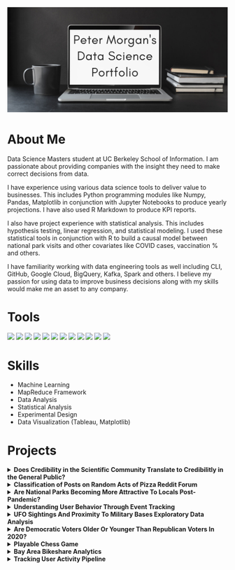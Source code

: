 <img src="https://github.com/superpeter55/superpeter55/blob/main/Peter%20Morgan.png" alt="banner that says Sarah hart Landolt - software developer, artist, designer">

# About Me

Data Science Masters student at UC Berkeley School of Information. I am passionate about providing companies with the insight they need to make correct decisions from data.

I have experience using various data science tools to deliver value to businesses. This includes Python programming modules like Numpy, Pandas, Matplotlib in conjunction with Jupyter Notebooks to produce yearly projections. I have also used R Markdown to produce KPI reports.

I also have project experience with statistical analysis. This includes hypothesis testing, linear regression, and statistical modeling. I used these statistical tools in conjunction with R to build a causal model between national park visits and other covariates like COVID cases, vaccination % and others.

I have familiarity working with data engineering tools as well including CLI, GitHub, Google Cloud, BigQuery, Kafka, Spark and others. I believe my passion for using data to improve business decisions along with my skills would make me an asset to any company.

# Tools

<img src="https://img.shields.io/badge/Python-FFD43B?style=for-the-badge&logo=python&logoColor=darkgreen"/> <img src="https://img.shields.io/badge/R-276DC3?style=for-the-badge&logo=r&logoColor=white"/> <img src="https://img.shields.io/badge/scikit_learn-F7931E?style=for-the-badge&logo=scikit-learn&logoColor=white">
<img src="https://img.shields.io/badge/MySQL-00000F?style=for-the-badge&logo=mysql&logoColor=white"/> <img src="https://img.shields.io/badge/Pandas-2C2D72?style=for-the-badge&logo=pandas&logoColor=white"/> <img src="https://img.shields.io/badge/Numpy-777BB4?style=for-the-badge&logo=numpy&logoColor=white"/> <img src="https://img.shields.io/badge/GitHub-100000?style=for-the-badge&logo=github&logoColor=white"/> <img src="https://img.shields.io/badge/Tableau-E97627?style=for-the-badge&logo=Tableau&logoColor=white"/> <img src="https://img.shields.io/badge/Linux-FCC624?style=for-the-badge&logo=linux&logoColor=black"/> <img src="https://img.shields.io/badge/Apache_Spark-FFFFFF?style=for-the-badge&logo=apachespark&logoColor=#E35A16"/> <img src="https://img.shields.io/badge/Jupyter-F37626.svg?&style=for-the-badge&logo=Jupyter&logoColor=white"/> <img src="https://img.shields.io/badge/Markdown-000000?style=for-the-badge&logo=markdown&logoColor=white"/>

# Skills
- Machine Learning
- MapReduce Framework
- Data Analysis
- Statistical Analysis
- Experimental Design
- Data Visualization (Tableau, Matplotlib)

# Projects
<details>
  <summary><b> Does Credibility in the Scientific Community Translate to Credibilitly in the General Public? </b></summary>
    
  ### Description
  
  There's a growing phenomena of skepticism and outright rejection of scientific findings across the world, critically dubbed the Anti-Science movement. The common hypothesis is that people are less likely to accept peer-reviewed, published scientific findings and more likely to accept anecdotal findings of like-minded individuals. Some of this phenomena is attributed to a Fake News crisis, where it has become increasingly easy to spread misinformation over social media platforms. The assumption in research regarding Fake News is that the creators are intentionally misleading people to believe that the fake news is in fact credible. However, we posit that distrust of the scientific community has become so pervasive that it is instead the association with a peer reviewed scientific journal that makes new findings less credible to the general public
  
  Contrary to our hypothesis, we discovered that the perception of peer review increased the trustworthiness of claims. After running our experiment, we found that those who received treatment were around 10% more likely to trust the claim. This result was statistically significant at a 95% confidence level.

  ### Tools Used
   
  <img src="https://img.shields.io/badge/R-276DC3?style=for-the-badge&logo=r&logoColor=white" /> <img src="https://img.shields.io/badge/Markdown-000000?style=for-the-badge&logo=markdown&logoColor=white" /> <img src="https://img.shields.io/badge/GitHub-100000?style=for-the-badge&logo=github&logoColor=white" />
   <br/>
    
  ### Techniques Used
  - Experimental Design
  - Power Analysis
  - Non-Compliance and Attrition Analysis
  - Linear Modeling
    
  ### Report and Code
  [Project Report](https://github.com/superpeter55/superpeter55/blob/main/Projects/scientific_credibility/Project.pdf)
  
  [R Markdown for Report](https://github.com/superpeter55/w241_final/blob/main/Project.rmd)  
  </details>

<details>
  <summary><b> Classification of Posts on Random Acts of Pizza Reddit Forum </b></summary>
    
  ### Description
  
  Random Acts of Pizza is a reddit forum where users request pizza in the hopes that another member of the forum will purchase pizza for them. Posts in this forum typically consist of a user providing a reason as to why they deserve to be sent a pizza. The purpose of this project was to classify at the time of the post, which posts would receive pizza.
  
  Feature engineering was performed on our data and was compared against our baseline to determine which features would be useful in our model. Some of our successful features that improved performance were timestamp analysis, basic sentiment analysis, and a word count vectorization. Our features that did not increase performance include using Naive Bayes generative probabilities as a feature and normalization of numeric data. After we determined the features that were most important, we compared classifiers and found that Random Forest performed best. On our dev data, we received a score of 77% but when we submitted our results on the test data, we received a score of 55%
  
  ### Limitations and Lessons Learned
  
  The main reason we saw this drop in accuracy was because our training data was imbalanced and a small dataset. Our training data had around 4000 examples and only 25% of the examples in the training data received pizza. The test data was split 50/50 so this resulted in our model having reasonable precision but really bad recall. After submission of this project, we realized we should have optimized our classifier based on AUC instead of accuracy because it works better on imbalanced data. When we did this, we had a score of around 77%.

  ### Tools Used
   
  <img src="https://img.shields.io/badge/Python-FFD43B?style=for-the-badge&logo=python&logoColor=darkgreen" /> <img src="https://img.shields.io/badge/scikit_learn-F7931E?style=for-the-badge&logo=scikit-learn&logoColor=white" /> <img src="https://img.shields.io/badge/Numpy-777BB4?style=for-the-badge&logo=numpy&logoColor=white" /> <img src="https://img.shields.io/badge/Pandas-2C2D72?style=for-the-badge&logo=pandas&logoColor=white" /> <img src="https://img.shields.io/badge/Jupyter-F37626.svg?&style=for-the-badge&logo=Jupyter&logoColor=white" />
   <br/>
    
  ### Techniques Used
  - Supervised Machine Learning
  - Cross Validation
  - Feature Engineering
  - Data Cleaning
    
  ### Notebook
  [Project Report](https://github.com/superpeter55/w207_final_project_pizza/blob/assignment/baseline.ipynb)
  
  </details>


<details>
  <summary><b> Are National Parks Becoming More Attractive To Locals Post-Pandemic? </b></summary>
    
  ### Description
  
  With travel restrictions, border closures and shutdown of businesses across the globe throughout the pandemic, the
tourism industry has taken a significant financial hit and its outlook is still uncertain. According to the United Nations
World Tourism Organization (UNWTO), international tourist arrivals have fallen 72% between January 2020 and July
2021 for the Americas. For the world, the overall decline in the same period was reported to be 85%.
  
  This report seeks to answer the following research question. With statewide travel guidelines to avoid non-essential out-of-state and out-of-country travel in effect throughout the pandemic, our hypothesis is that this would heighten residents’ interest in taking local trips and exploring nature in sites near them during and shortly post-reopening. The purpose of this research is to examine the effect of the pandemic on visitation to national parks. Our goal is to determine the relationship between the number of visitations to parks in the United States and variables including the number of COVID-19 cases and vaccination rate. We will use a causal model to address this research question and determine if higher vaccination rates and lower COVID cases cause more national park visits.

  Interestingly, we determined that monthly park visits have increased with increased COVID cases, COVID deaths, and vaccination numbers. We believe this is due to reduced out-of-state travel and forcing people to find alternative activities during the pandemic like visit parks. More details can be found in the final report below.

  ### Tools Used
   
  <img src="https://img.shields.io/badge/R-276DC3?style=for-the-badge&logo=r&logoColor=white" /> <img src="https://img.shields.io/badge/Markdown-000000?style=for-the-badge&logo=markdown&logoColor=white" /> <img src="https://img.shields.io/badge/GitHub-100000?style=for-the-badge&logo=github&logoColor=white" />
   <br/>
    
  ### Techniques Used
  - Linear Modeling / Least Squares Regression
  - F Tests for Coefficient Significance
  - Evaluation of Classical Linear Model (CLM) assumptions
  - Omitted Variable Bias analysis
  - Logarithmic transformation of data
  - Data visualization
  - Exploratory data analysis
  - Data cleaning
    
  ### Report and Code
  [Project Report](https://github.com/superpeter55/superpeter55/blob/main/Projects/w203_final/W203%20Final%20Report%2C%20Peter%2C%20Frances%2C%20Nitin.pdf)
  
  [R Markdown for Report](https://github.com/superpeter55/superpeter55/blob/main/Projects/w203_final/Final_Report.Rmd)  
  </details>

<details>
  <summary><b> Understanding User Behavior Through Event Tracking </b></summary>
  
  ### Description
  
  The data engineering court at Renaissance Games is pleased to present our lords and ladies with an analytics pipeline to keep a watchful eye on the activities of the merchants within the market and also to note the comings of knights and ladies in the guilds.
  
  Our sorcery (stack) of choice is as follows:
  
  - Apache Bench - "game client" sending player events into data pipeline
  - Flask - app that runs the game Application Programming Interface
  - Kafka - platform for ingesting streaming data and passing to downstream applications
  - Spark - tool to filter and transform data and push to or pull from HDFS (Hadoop Distributed File System)
  - Hadoop - distributed file system for managing parquet files
  - Hive - intermediary to track and agree upon schema and create tables
  - Presto - query tool for summarizing and reporting analytics on purchases and guild activity
  
  For a detailed breakdown of randomly and manually generated events, prithee see the project report linked below.

  Gramercy
  
  ### Additional Tools Used
  <img src="https://img.shields.io/badge/Docker-2CA5E0?style=for-the-badge&logo=docker&logoColor=white"/> <img src="https://img.shields.io/badge/Python-FFD43B?style=for-the-badge&logo=python&logoColor=darkgreen"/> <img src="https://img.shields.io/badge/Google_Cloud-4285F4?style=for-the-badge&logo=google-cloud&logoColor=white"/> <img src="https://img.shields.io/badge/Jupyter-F37626.svg?&style=for-the-badge&logo=Jupyter&logoColor=white"/> <img src="https://img.shields.io/badge/Linux-FCC624?style=for-the-badge&logo=linux&logoColor=black"/> <img src="https://img.shields.io/badge/GitHub-100000?style=for-the-badge&logo=github&logoColor=white"/>
  
  ### Report and Code
  [Report](https://github.com/superpeter55/superpeter55/blob/main/Projects/data-engineering-final-project/Project_3.ipynb)
  
  [Game API](https://github.com/superpeter55/superpeter55/blob/main/Projects/data-engineering-final-project/game_api.py)
  
  [Docker Compose File](https://github.com/superpeter55/superpeter55/blob/main/Projects/data-engineering-final-project/docker-compose.yml)
  </details>

<details>
  <summary><b> UFO Sightings And Proximity To Military Bases Exploratory Data Analysis</b></summary>
  
  ### Description
  This research examines various relationships between UFO sightings, military bases, and population in the United States. The data suggests that UFO sightings have increased rapidly in the early 2010s and less so in recent years. States with higher populations tend to have more sightings. After we normalize the data against population, Vermont, Montana, and Alaska appear to have the highest per capita sightings. Interestingly, Vermont and Alaska are among the states with the most military bases per capita as well. Our data demonstrates a positive relationship between the number of UFO sightings and the number of military bases. 
  
  Given the limitation of the data and the approach this research relies upon, the findings are for exploratory purposes and are not intended to draw any conclusions. The report and exploratory notebook are linked below.
  
  ### Tools Used
  <img src="https://img.shields.io/badge/Python-FFD43B?style=for-the-badge&logo=python&logoColor=darkgreen"/> <img src="https://img.shields.io/badge/Pandas-2C2D72?style=for-the-badge&logo=pandas&logoColor=white"/> <img src="https://img.shields.io/badge/Jupyter-F37626.svg?&style=for-the-badge&logo=Jupyter&logoColor=white"/> <img src="https://img.shields.io/badge/GitHub-100000?style=for-the-badge&logo=github&logoColor=white"/>
  
  ### Report and Code
  [Report](https://github.com/superpeter55/superpeter55/blob/main/Projects/aliens/Project2_Final_Report.pdf)
  
  [Exploratory Notebook](https://github.com/superpeter55/superpeter55/blob/main/Projects/aliens/Project_Code.ipynb)
  </details>

<details>
  <summary><b>Are Democratic Voters Older Or Younger Than Republican Voters In 2020?</b></summary>
  
  ### Description
  In American politics, understanding voter demographics is very important. A good understanding of voter
demographics allows political parties and individual candidates to portray a message that can better connect
with its intended audience.
  
  Our research question scratches the surface of achieving this goal. By understanding basic demographics like
age, we can then conduct follow up research on what messages are more effective on certain age groups.
Research like this can lead to more informed decisions for campaigns and individual candidates.
  
  In this research we have determined that democratic voters mean age is not the same as republican voters
mean age at a 95% confidence level. However, the true difference is not very large which means a low
practical significance and results that do not help us too much. If anything, we did learn that to understand
political party demographics in America, we must look beyond age.
  
  ### Tools Used
  <img src="https://img.shields.io/badge/R-276DC3?style=for-the-badge&logo=r&logoColor=white"/> <img src="https://img.shields.io/badge/Markdown-000000?style=for-the-badge&logo=markdown&logoColor=white"/> <img src="https://img.shields.io/badge/GitHub-100000?style=for-the-badge&logo=github&logoColor=white"/>
  
  ### Techniques Used
  - Hypothesis Testing (Two Sample T-Test)
  - Practical Significance Evaluation (Cohen's D)
  - Data Visualization
  - Data Collecting / Cleaning
  
  ### Report and Code
  [Report](https://github.com/superpeter55/superpeter55/blob/main/Projects/voter_ages/Lab%201_%20Question%201.pdf)
  
  [R Markdown File](https://github.com/superpeter55/superpeter55/blob/main/Projects/voter_ages/Morgan_Lin_Lam_%20Q1.Rmd)
  
</details>

<details>
  <summary><b>Playable Chess Game </b></summary>
  
  ### Description
  
  An interactive chess game that is playable at the command line of a terminal. Simply run the chess.py file linked below in a terminal to play. Development was executed using best practices in Object Oriented Programming. 
  
  The game features a menu system that has 4 options for the user to choose. Option 1 is to begin a game of chess. Option 2 brings up a URL to the rules of chess wikipedia page. Option 3 brings up instructions on how to make moves and option 4 exits the app. The game pieces are represented by abbreviations outlined in [this](https://github.com/superpeter55/superpeter55/blob/main/Projects/chess/Piece%20Keys.txt) file. Feel free to download the chess.py file and play!
  
  <img src="https://github.com/superpeter55/superpeter55/blob/main/Projects/chess/example%20image.PNG" />
  
  ### Tools Used
  
  <img src="https://img.shields.io/badge/Python-FFD43B?style=for-the-badge&logo=python&logoColor=darkgreen" /> <img src="https://img.shields.io/badge/windows%20terminal-4D4D4D?style=for-the-badge&logo=windows%20terminal&logoColor=white" /> <img src="https://img.shields.io/badge/GitHub-100000?style=for-the-badge&logo=github&logoColor=white" />
  
  ### Techniques Used
  - Object Oriented Programming
  
  ### Code
  [chess.py](https://github.com/superpeter55/superpeter55/blob/main/Projects/chess/chess.py)
  
</details>

<details>
  <summary><b>Bay Area Bikeshare Analytics</b></summary>
  
  ### Description
  I analyze data from [Lyft Bay Wheels](https://www.lyft.com/bikes/bay-wheels) to provide insight that will increase ridership. After analysis and queries, I recommend creating a slightly cheaper commuter plan that allows users to ride bikes only during commuter hours. My second recommendation is to offer 3 months of free membership to new customers that subscribe to a yearly plan in the cities of San Jose, Palo Alto, Redwood City and Mountain View. 
  
  The analysis process and the reasoning behind these recommendations can be found in the report outlined below.
  
  ### Tools Used
  <img src="https://img.shields.io/badge/MySQL-00000F?style=for-the-badge&logo=mysql&logoColor=white"/> <img src="https://img.shields.io/badge/Python-FFD43B?style=for-the-badge&logo=python&logoColor=darkgreen"/> <img src="https://img.shields.io/badge/Pandas-2C2D72?style=for-the-badge&logo=pandas&logoColor=white"/> <img src="https://img.shields.io/badge/Google_Cloud-4285F4?style=for-the-badge&logo=google-cloud&logoColor=white"/> <img src="https://img.shields.io/badge/GitHub-100000?style=for-the-badge&logo=github&logoColor=white"/>
  
  ### Report
  [Bay Area Bikeshare Analytics](https://github.com/superpeter55/superpeter55/blob/main/Projects/bikeshare/Project_1.ipynb)
  
</details>

<details>
  <summary><b>Tracking User Activity Pipeline</b></summary>
  
  ### Description
This is a pipeline that lands user activity data from an online exam website to Hadoop Filesystem in a queryable format. Using Google Cloud Platform and Docker Containers, I fetch a nested json file of online exam data and build a pipeline using Kafka and Spark to prepare the data for analysis. PySpark queries are used to perform analytics on the data. The report linked below has a detailed breakdown of how my pipeline was built as well as my findings from this dataset.
    <br/>
  ### Tools Used

<img src="https://img.shields.io/badge/Apache_Spark-FFFFFF?style=for-the-badge&logo=apachespark&logoColor=#E35A16" /> <img src="https://img.shields.io/badge/Apache_Kafka-231F20?style=for-the-badge&logo=apache-kafka&logoColor=white" /> <img src="https://img.shields.io/badge/Google_Cloud-4285F4?style=for-the-badge&logo=google-cloud&logoColor=white" /> <img src="https://img.shields.io/badge/Docker-2CA5E0?style=for-the-badge&logo=docker&logoColor=white" /> <img src="https://img.shields.io/badge/MySQL-00000F?style=for-the-badge&logo=mysql&logoColor=white" /> <img src="https://img.shields.io/badge/json-5E5C5C?style=for-the-badge&logo=json&logoColor=white" /> <img src="https://img.shields.io/badge/Python-FFD43B?style=for-the-badge&logo=python&logoColor=darkgreen" /> <img src="https://img.shields.io/badge/Linux-FCC624?style=for-the-badge&logo=linux&logoColor=black" /> <img src="https://img.shields.io/badge/GitHub-100000?style=for-the-badge&logo=github&logoColor=white" /> <img src="https://img.shields.io/badge/Markdown-000000?style=for-the-badge&logo=markdown&logoColor=white" />
  
  ### Report
  [Tracking User Activity](https://github.com/superpeter55/superpeter55/blob/main/Projects/data-engineering-project2-superpeter55/Project_2_Report.md)
  </details>
